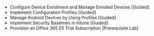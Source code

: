 - Configure Device Enrollment and Manage Enrolled Devices [Guided]
- Implement Configuration Profiles [Guided]
- Manage Android Devices by Using Profiles [Guided]
- Implement Security Baselines in Intune [Guided]
- Provision an Office 365 E5 Trial Subscription [Prerequisite Lab]
